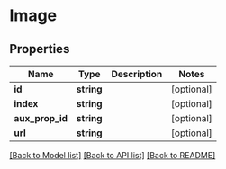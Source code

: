 # Image

## Properties
Name | Type | Description | Notes
------------ | ------------- | ------------- | -------------
**id** | **string** |  | [optional] 
**index** | **string** |  | [optional] 
**aux_prop_id** | **string** |  | [optional] 
**url** | **string** |  | [optional] 

[[Back to Model list]](../README.md#documentation-for-models) [[Back to API list]](../README.md#documentation-for-api-endpoints) [[Back to README]](../README.md)


